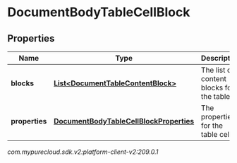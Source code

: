 # DocumentBodyTableCellBlock


## Properties

| Name | Type | Description | Notes |
| ------------ | ------------- | ------------- | ------------- |
| **blocks** | [**List&lt;DocumentTableContentBlock&gt;**](DocumentTableContentBlock) | The list of content blocks for the table. |  |
| **properties** | [**DocumentBodyTableCellBlockProperties**](DocumentBodyTableCellBlockProperties) | The properties for the table cell. |  [optional] |




_com.mypurecloud.sdk.v2:platform-client-v2:209.0.1_
